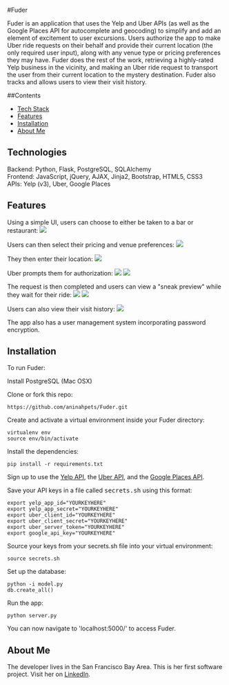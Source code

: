 #Fuder

Fuder is an application that uses the Yelp and Uber APIs (as well as the Google Places API for autocomplete and geocoding) to simplify and add an element of excitement to user excursions. Users authorize the app to make Uber ride requests on their behalf and provide their current location (the only required user input), along with any venue type or pricing preferences they may have. Fuder does the rest of the work, retrieving a highly-rated Yelp business in the vicinity, and making an Uber ride request to transport the user from their current location to the mystery destination. Fuder also tracks and allows users to view their visit history.

##Contents
* [Tech Stack](#technologies)
* [Features](#features)
* [Installation](#install)
* [About Me](#aboutme)

## <a name="technologies"></a>Technologies
Backend: Python, Flask, PostgreSQL, SQLAlchemy<br/>
Frontend: JavaScript, jQuery, AJAX, Jinja2, Bootstrap, HTML5, CSS3<br/>
APIs: Yelp (v3), Uber, Google Places<br/>

## <a name="features"></a>Features

Using a simple UI, users can choose to either be taken to a bar or restaurant:
![](https://cloud.githubusercontent.com/assets/18404713/18288887/059969d2-7432-11e6-9957-9dc41d04d753.png)

Users can then select their pricing and venue preferences:
![](https://cloud.githubusercontent.com/assets/18404713/18288891/05ac5092-7432-11e6-9efa-73d7d0ca365c.png)

They then enter their location:
![](https://cloud.githubusercontent.com/assets/18404713/18288890/05ab00ca-7432-11e6-82b9-e999ce98efc3.png)

Uber prompts them for authorization:
![](https://cloud.githubusercontent.com/assets/18404713/18288892/05afdb68-7432-11e6-8934-3874fad5d45d.png)
![](https://cloud.githubusercontent.com/assets/18404713/18292911/babcb71c-7444-11e6-9465-96add8353b97.png)

The request is then completed and users can view a "sneak preview" while they wait for their ride:
![](https://cloud.githubusercontent.com/assets/18404713/18288885/0597a5e8-7432-11e6-96fb-f5743f78792f.png)
![](https://cloud.githubusercontent.com/assets/18404713/18288889/059a2958-7432-11e6-8abd-0892678ecac5.png)

Users can also view their visit history:
![](https://cloud.githubusercontent.com/assets/18404713/18288886/05989da4-7432-11e6-98c7-4a2be7105e92.png)

The app also has a user management system incorporating password encryption.

## <a name="install"></a>Installation

To run Fuder:

Install PostgreSQL (Mac OSX)

Clone or fork this repo:

```
https://github.com/aninahpets/Fuder.git
```

Create and activate a virtual environment inside your Fuder directory:

```
virtualenv env
source env/bin/activate
```

Install the dependencies:

```
pip install -r requirements.txt
```

Sign up to use the [Yelp API](https://www.yelp.com/developers/v3/preview), the [Uber API](https://developer.uber.com/docs/rides/getting-started), and the [Google Places API](https://developers.google.com/places/).

Save your API keys in a file called <kbd>secrets.sh</kbd> using this format:

```
export yelp_app_id="YOURKEYHERE"
export yelp_app_secret="YOURKEYHERE"
export uber_client_id="YOURKEYHERE"
export uber_client_secret="YOURKEYHERE"
export uber_server_token="YOURKEYHERE"
export google_api_key="YOURKEYHERE"
```

Source your keys from your secrets.sh file into your virtual environment:

```
source secrets.sh
```

Set up the database:

```
python -i model.py
db.create_all()
```

Run the app:

```
python server.py
```

You can now navigate to 'localhost:5000/' to access Fuder.

## <a name="aboutme"></a>About Me
The developer lives in the San Francisco Bay Area. This is her first software project.
Visit her on [LinkedIn](www.linkedin.com/in/ninamulholland).